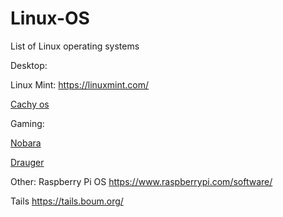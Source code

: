 # Linux-OS
List of Linux operating systems

Desktop:

Linux Mint:
https://linuxmint.com/

[Cachy os](https://cachyos.org/)


Gaming:

[Nobara](https://nobaraproject.org/)

[Drauger](https://draugeros.org/)


Other:
Raspberry Pi OS
https://www.raspberrypi.com/software/

Tails
https://tails.boum.org/
